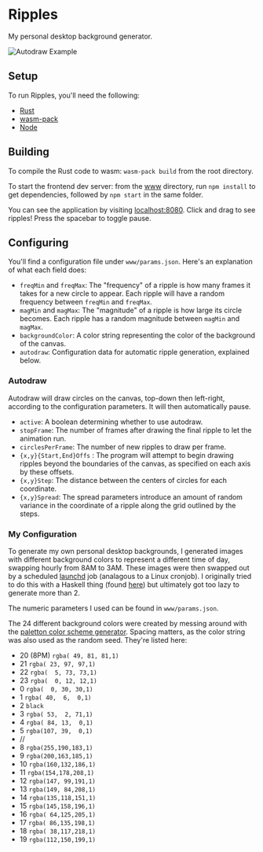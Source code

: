 # Ripples
My personal desktop background generator.

![Autodraw Example](sample/auto_sample.png)

## Setup
To run Ripples, you'll need the following:
- [Rust](https://www.rust-lang.org/tools/install)
- [wasm-pack](https://rustwasm.github.io/wasm-pack/installer/) 
- [Node](https://nodejs.org/en/)

## Building
To compile the Rust code to wasm: `wasm-pack build` from the root directory.

To start the frontend dev server: from the [www](www) directory, run `npm install` to get dependencies, followed by `npm start` in the same folder.

You can see the application by visiting [localhost:8080](localhost:8080).
Click and drag to see ripples! Press the spacebar to toggle pause.

## Configuring
You'll find a configuration file under `www/params.json`. Here's an explanation of what each field does:
- `freqMin` and `freqMax`: The "frequency" of a ripple is how many frames it takes for a new circle to appear. Each ripple will have a random frequency between `freqMin` and `freqMax`.
- `magMin` and `magMax`: The "magnitude" of a ripple is how large its circle becomes. Each ripple has a random magnitude between `magMin` and `magMax`.
- `backgroundColor`: A color string representing the color of the background of the canvas.
- `autodraw`: Configuration data for automatic ripple generation, explained below.

### Autodraw
Autodraw will draw circles on the canvas, top-down then left-right, according to the configuration parameters. It will then automatically pause.
- `active`: A boolean determining whether to use autodraw.
- `stopFrame`: The number of frames after drawing the final ripple to let the animation run.
- `circlesPerFrame`: The number of new ripples to draw per frame.
- `{x,y}{Start,End}Offs` : The program will attempt to begin drawing ripples beyond the boundaries of the canvas, as specified on each axis by these offsets.
- `{x,y}Step`: The distance between the centers of circles for each coordinate.
- `{x,y}Spread`: The spread parameters introduce an amount of random variance in the coordinate of a ripple along the grid outlined by the steps.

### My Configuration
To generate my own personal desktop backgrounds, I generated images with different background colors to represent a different time of day, swapping hourly from 8AM to 3AM. These images were then swapped out by a scheduled [launchd](https://www.launchd.info/) job (analagous to a Linux cronjob). I originally tried to do this with a Haskell thing (found [here](https://github.com/noloerino/dotfiles/blob/master/desktopbg.hs)) but ultimately got too lazy to generate more than 2.

The numeric parameters I used can be found in `www/params.json`.

The 24 different background colors were created by messing around with the [paletton color scheme generator](https://paletton.com/). Spacing matters, as the color string was also used as the random seed. They're listed here:
- 20 (8PM) `rgba( 49, 81, 81,1)`
- 21 `rgba( 23, 97, 97,1)`
- 22 `rgba(  5, 73, 73,1)`
- 23 `rgba(  0, 12, 12,1)`
- 0 `rgba(  0, 30, 30,1)`
- 1 `rgba( 40,  6,  0,1)`
- 2 `black`
- 3 `rgba( 53,  2, 71,1)`
- 4 `rgba( 84, 13,  0,1)`
- 5 `rgba(107, 39,  0,1)`
- //
- 8 `rgba(255,190,183,1)`
- 9 `rgba(200,163,185,1)`
- 10 `rgba(160,132,186,1)`
- 11 `rgba(154,178,208,1)`
- 12 `rgba(147, 99,191,1)`
- 13 `rgba(149, 84,208,1)`
- 14 `rgba(135,118,151,1)`
- 15 `rgba(145,158,196,1)`
- 16 `rgba( 64,125,205,1)`
- 17 `rgba( 86,135,198,1)`
- 18 `rgba( 38,117,218,1)`
- 19 `rgba(112,150,199,1)`

